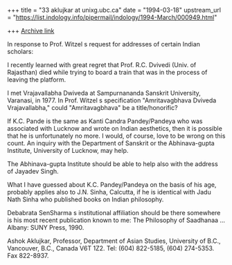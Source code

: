 +++
title = "33 aklujkar at unixg.ubc.ca"
date = "1994-03-18"
upstream_url = "https://list.indology.info/pipermail/indology/1994-March/000949.html"

+++
[Archive link](https://list.indology.info/pipermail/indology/1994-March/000949.html)

In response to Prof. Witzel s request for addresses of certain Indian
scholars:

I recently learned with great regret that Prof. R.C. Dvivedi (Univ. of
Rajasthan) died while trying to board a train that was in the process of
leaving the platform. 

I met Vrajavallabha Dwiveda at Sampurnananda Sanskrit University, Varanasi,
in 1977. In Prof. Witzel s specification "Amritavagbhava Dviveda
Vrajavallabha," could "Amritavagbhava" be a title/honorific?

If K.C. Pande is the same as Kanti Candra Pandey/Pandeya who was associated
with Lucknow and wrote on Indian aesthetics, then it is possible that he is
unfortunately no more.  I would, of course, love to be wrong on this count.
 An inquiry with the Department of Sanskrit or the Abhinava-gupta
Institute, University of Lucknow, may help. 

The Abhinava-gupta Institute should be able to help also with the address
of Jayadev Singh. 

What I have guessed about K.C. Pandey/Pandeya on the basis of his age,
probably applies also to J.N. Sinha, Calcutta, if he is identical with Jadu
Nath Sinha who published books on Indian philosophy. 

Debabrata SenSharma s institutional affiliation should be there somewhere
is his most  recent publication known to me: The Philosophy of Saadhanaa
... Albany: SUNY Press, 1990.

Ashok Aklujkar, Professor, Department of Asian Studies, University of B.C.,
Vancouver, B.C., Canada V6T 1Z2. Tel: (604) 822-5185, (604) 274-5353. Fax
822-8937.






